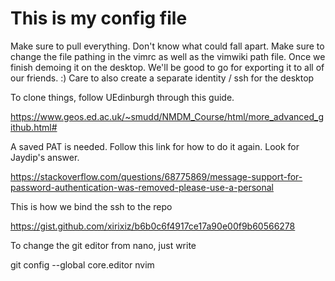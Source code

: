 # This is my config file
Make sure to pull everything. Don't know what could fall apart.
Make sure to change the file pathing in the vimrc as well as the vimwiki path file.
Once we finish demoing it on the desktop. We'll be good to go for exporting it to all of our friends. :)
Care to also create a separate identity / ssh for the desktop 

To clone things, follow UEdinburgh through this guide.

https://www.geos.ed.ac.uk/~smudd/NMDM_Course/html/more_advanced_github.html#

A saved PAT is needed. Follow this link for how to do it again. Look for Jaydip's answer.

https://stackoverflow.com/questions/68775869/message-support-for-password-authentication-was-removed-please-use-a-personal

This is how we bind the ssh to the repo

https://gist.github.com/xirixiz/b6b0c6f4917ce17a90e00f9b60566278

To change the git editor from nano, just write 

git config --global core.editor nvim

